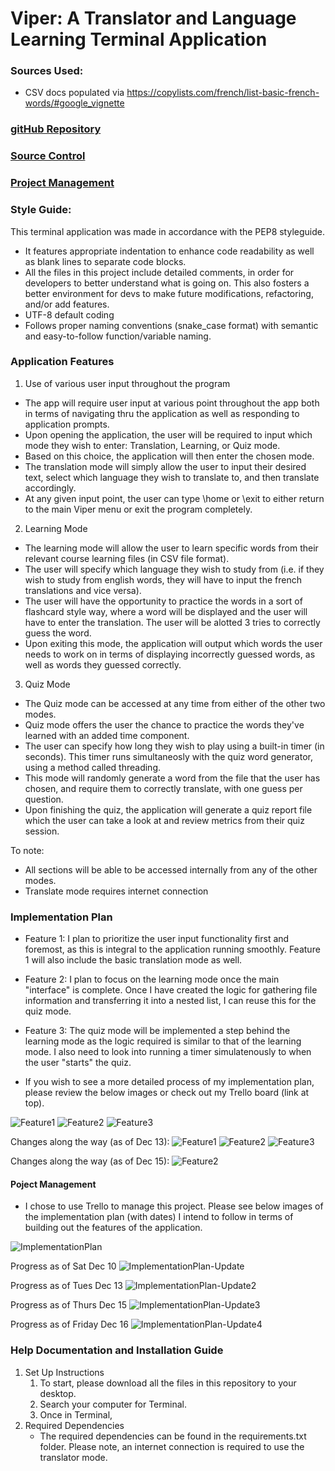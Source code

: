 # Viper: A Translator and Language Learning Terminal Application

### Sources Used:
- CSV docs populated via https://copylists.com/french/list-basic-french-words/#google_vignette

### [gitHub Repository](https://github.com/sarahhlandis/Terminal_Application)

### [Source Control](https://github.com/sarahhlandis/Terminal_Application/commits/main)

### [Project Management](https://trello.com/b/L4tvjr7Q/t1a3-terminal-application)

### Style Guide:
This terminal application was made in accordance with the PEP8 styleguide.
- It features appropriate indentation to enhance code readability as well as blank lines to separate code blocks.
- All the files in this project include detailed comments, in order for developers to better understand what is going on. This also fosters a better environment for devs to make future modifications, refactoring, and/or add features.
- UTF-8 default coding
- Follows proper naming conventions (snake_case format) with semantic and easy-to-follow function/variable naming.


### Application Features
1. Use of various user input throughout the program
- The app will require user input at various point throughout the app both in terms of navigating thru the application as well as responding to application prompts. 
- Upon opening the application, the user will be required to input which mode they wish to enter: Translation, Learning, or Quiz mode.
- Based on this choice, the application will then enter the chosen mode.
- The translation mode will simply allow the user to input their desired text, select which language they wish to translate to, and then translate accordingly.
- At any given input point, the user can type \home or \exit to either return to the main Viper menu or exit the program completely.

2. Learning Mode
- The learning mode will allow the user to learn specific words from their relevant course learning files (in CSV file format).
- The user will specify which language they wish to study from (i.e. if they wish to study from english words, they will have to input the french translations and vice versa).
- The user will have the opportunity to practice the words in a sort of flashcard style way, where a word will be displayed and the user will have to enter the translation. The user will be alotted 3 tries to correctly guess the word.
- Upon exiting this mode, the application will output which words the user needs to work on in terms of displaying incorrectly guessed words, as well as words they guessed correctly.

3. Quiz Mode
- The Quiz mode can be accessed at any time from either of the other two modes.
- Quiz mode offers the user the chance to practice the words they've learned with an added time component.
- The user can specify how long they wish to play using a built-in timer (in seconds). This timer runs simultaneosly with the quiz word generator, using a method called threading.
- This mode will randomly generate a word from the file that the user has chosen, and require them to correctly translate, with one guess per question.
- Upon finishing the quiz, the application will generate a quiz report file which the user can take a look at and review metrics from their quiz session.

To note: 
- All sections will be able to be accessed internally from any of the other modes.
- Translate mode requires internet connection


### Implementation Plan
- Feature 1: I plan to prioritize the user input functionality first and foremost, as this is integral to the application running smoothly. Feature 1 will also include the basic translation mode as well.
- Feature 2: I plan to focus on the learning mode once the main "interface" is complete. Once I have created the logic for gathering file information and transferring it into a nested list, I can reuse this for the quiz mode.
- Feature 3: The quiz mode will be implemented a step behind the learning mode as the logic required is similar to that of the learning mode. I also need to look into running a timer simulatenously to when the user "starts" the quiz. 

- If you wish to see a more detailed process of my implementation plan, please review the below images or check out my Trello board (link at top).

![Feature1](./docs/f1.png)
![Feature2](./docs/f2.png)
![Feature3](./docs/f3.png)

Changes along the way (as of Dec 13):
![Feature1](./docs/input.png)
![Feature2](./docs/learning.png)
![Feature3](./docs/quiz.png)

Changes along the way (as of Dec 15):
![Feature2](./docs/learning2.png)


#### Poject Management
- I chose to use Trello to manage this project. Please see below images of the implementation plan (with dates) I intend to follow in terms of building out the features of the application.

![ImplementationPlan](./docs/implementation_plan.png)

Progress as of Sat Dec 10
    ![ImplementationPlan-Update](./docs/implementation_update1.png)

Progress as of Tues Dec 13
    ![ImplementationPlan-Update2](./docs/implementation_update2.png)

Progress as of Thurs Dec 15
    ![ImplementationPlan-Update3](./docs/implementation_update3.png)

Progress as of Friday Dec 16
    ![ImplementationPlan-Update4](./docs/implementation_update4.png)


### Help Documentation and Installation Guide
1. Set Up Instructions
    1. To start, please download all the files in this repository to your desktop.
    2. Search your computer for Terminal.
    3. Once in Terminal, 
2. Required Dependencies
    - The required dependencies can be found in the requirements.txt folder. Please note, an internet connection is required to use the translator mode. 




